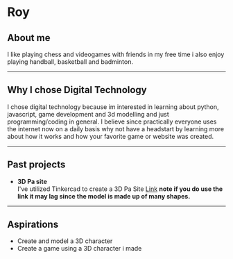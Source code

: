 # Roy
## About me
I like playing chess and videogames with friends in my free time i also enjoy playing handball, basketball and badminton. 

---

## Why I chose Digital Technology
I chose digital technology because im interested in learning about python, javascript, game development and 3d modelling and just programming/coding in general. I believe since practically everyone uses the internet now on a daily basis why not have a headstart by learning more about how it works and how your favorite game or website was created.

---

## Past projects
- **3D Pa site** <br> I've utilized Tinkercad to create a 3D Pa Site [Link](https://www.tinkercad.com/things/95ExxhYVK1B-pa/edit?returnTo=%2Fdashboard) **note if you do use the link it may lag since the model is made up of many shapes.**

---

## Aspirations
- Create and model a 3D character
- Create a game using a 3D character i made
